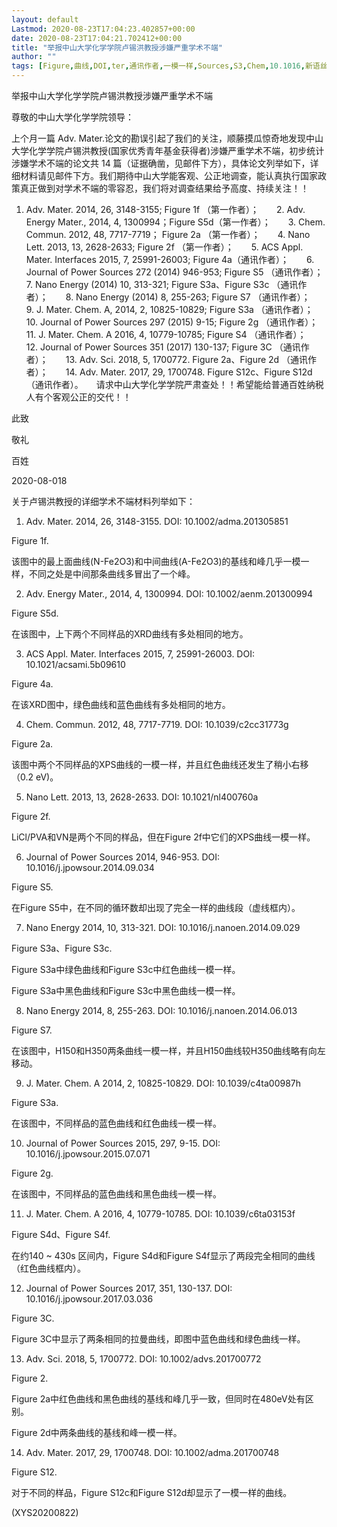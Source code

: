 ```yaml
---
layout: default
Lastmod: 2020-08-23T17:04:23.402857+00:00
date: 2020-08-23T17:04:21.702412+00:00
title: "举报中山大学化学学院卢锡洪教授涉嫌严重学术不端"
author: ""
tags: [Figure,曲线,DOI,ter,通讯作者,一模一样,Sources,S3,Chem,10.1016,新语丝]
---
```


举报中山大学化学学院卢锡洪教授涉嫌严重学术不端

尊敬的中山大学化学学院领导：

上个月一篇 Adv. Mater.论文的勘误引起了我们的关注，顺藤摸瓜惊奇地发现中山大学化学学院卢锡洪教授(国家优秀青年基金获得者)涉嫌严重学术不端，初步统计涉嫌学术不端的论文共 14 篇（证据确凿，见邮件下方），具体论文列举如下，详细材料请见邮件下方。我们期待中山大学能客观、公正地调查，能认真执行国家政策真正做到对学术不端的零容忍，我们将对调查结果给予高度、持续关注！！

1. Adv. Mater. 2014, 26, 3148-3155;  Figure 1f （第一作者）；　　2. Adv. Energy Mater., 2014, 4, 1300994；Figure S5d（第一作者）；　　3. Chem. Commun. 2012, 48, 7717-7719； Figure 2a （第一作者）；　　4. Nano Lett. 2013, 13, 2628-2633;   Figure 2f （第一作者）；　　5. ACS Appl. Mater. Interfaces 2015, 7, 25991-26003;  Figure 4a（通讯作者）；　　6. Journal of Power Sources 272 (2014) 946-953;    Figure S5 （通讯作者）；　　7. Nano Energy (2014) 10, 313-321;   Figure S3a、Figure S3c （通讯作者）；　　8. Nano Energy (2014) 8, 255-263;    Figure S7 （通讯作者）；　　9. J. Mater. Chem. A, 2014, 2, 10825-10829;    Figure S3a （通讯作者）；　　10. Journal of Power Sources 297 (2015) 9-15;   Figure 2g （通讯作者）；　　11. J. Mater. Chem. A 2016, 4, 10779-10785;    Figure S4 （通讯作者）；　　12. Journal of Power Sources 351 (2017) 130-137;    Figure 3C （通讯作者）；　　13. Adv. Sci. 2018, 5, 1700772.   Figure 2a、Figure 2d  （通讯作者）；　　14. Adv. Mater. 2017, 29, 1700748.  Figure S12c、Figure S12d  （通讯作者）。　　请求中山大学化学学院严肃查处！！希望能给普通百姓纳税人有个客观公正的交代！！

此致

敬礼

百姓

2020-08-018

关于卢锡洪教授的详细学术不端材料列举如下：

1. Adv. Mater. 2014, 26, 3148-3155. DOI: 10.1002/adma.201305851

Figure 1f.

该图中的最上面曲线(N-Fe2O3)和中间曲线(A-Fe2O3)的基线和峰几乎一模一样，不同之处是中间那条曲线多冒出了一个峰。

2. Adv. Energy Mater., 2014, 4, 1300994. DOI: 10.1002/aenm.201300994

Figure S5d.

在该图中，上下两个不同样品的XRD曲线有多处相同的地方。

3. ACS Appl. Mater. Interfaces 2015, 7, 25991-26003. DOI: 10.1021/acsami.5b09610

Figure 4a.

在该XRD图中，绿色曲线和蓝色曲线有多处相同的地方。

4. Chem. Commun. 2012, 48, 7717-7719. DOI: 10.1039/c2cc31773g

Figure 2a.

该图中两个不同样品的XPS曲线的一模一样，并且红色曲线还发生了稍小右移（0.2 eV)。

5. Nano Lett. 2013, 13, 2628-2633. DOI: 10.1021/nl400760a

Figure 2f.

LiCl/PVA和VN是两个不同的样品，但在Figure 2f中它们的XPS曲线一模一样。

6. Journal of Power Sources 2014, 946-953. DOI: 10.1016/j.jpowsour.2014.09.034

Figure S5.

在Figure S5中，在不同的循环数却出现了完全一样的曲线段（虚线框内）。

7. Nano Energy 2014, 10, 313-321. DOI: 10.1016/j.nanoen.2014.09.029

Figure S3a、Figure S3c.

Figure S3a中绿色曲线和Figure S3c中红色曲线一模一样。

Figure S3a中黑色曲线和Figure S3c中黑色曲线一模一样。

8. Nano Energy 2014, 8, 255-263. DOI: 10.1016/j.nanoen.2014.06.013

Figure S7.

在该图中，H150和H350两条曲线一模一样，并且H150曲线较H350曲线略有向左移动。

9. J. Mater. Chem. A 2014, 2, 10825-10829. DOI: 10.1039/c4ta00987h

Figure S3a.

在该图中，不同样品的蓝色曲线和红色曲线一模一样。

10. Journal of Power Sources 2015, 297, 9-15. DOI: 10.1016/j.jpowsour.2015.07.071

Figure 2g.

在该图中，不同样品的蓝色曲线和黑色曲线一模一样。

11. J. Mater. Chem. A 2016, 4, 10779-10785. DOI: 10.1039/c6ta03153f

Figure S4d、Figure S4f.

在约140 ~ 430s 区间内，Figure S4d和Figure S4f显示了两段完全相同的曲线（红色曲线框内）。

12. Journal of Power Sources 2017, 351, 130-137. DOI: 10.1016/j.jpowsour.2017.03.036

Figure 3C.

Figure 3C中显示了两条相同的拉曼曲线，即图中蓝色曲线和绿色曲线一样。

13. Adv. Sci. 2018, 5, 1700772. DOI: 10.1002/advs.201700772

Figure 2.

Figure 2a中红色曲线和黑色曲线的基线和峰几乎一致，但同时在480eV处有区别。

Figure 2d中两条曲线的基线和峰一模一样。

14. Adv. Mater. 2017, 29, 1700748. DOI: 10.1002/adma.201700748

Figure S12.

对于不同的样品，Figure S12c和Figure S12d却显示了一模一样的曲线。

(XYS20200822)

